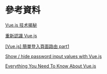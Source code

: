 # 參考資料

[Vue.js 技术揭秘](https://ustbhuangyi.github.io/vue-analysis/)

[重新認識 Vue.js](https://book.vue.tw)

[[Vue.js] 簡單登入頁面路由 part1](https://yuugou727.github.io/blog/2017/11/11/vue-login-practice/)

[Show / hide password input values with Vue.js](https://simedia.tech/blog/show-hide-password-input-values-with-vue-js/)

[Everything You Need To Know About Vue.js](https://morioh.com/p/72651c53fa2a?f=5e58c263e14d062e5d826f2c)

